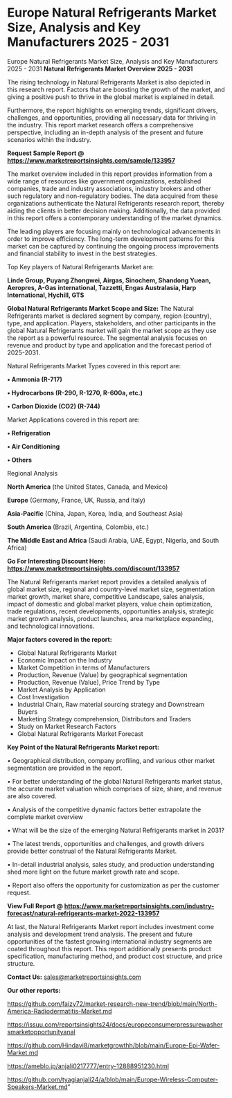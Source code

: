 # Europe Natural Refrigerants Market Size, Analysis and Key Manufacturers 2025 - 2031
 Europe Natural Refrigerants Market Size, Analysis and Key Manufacturers 2025 - 2031
<Strong> Natural Refrigerants Market Overview 2025 - 2031</strong>

The rising technology in Natural Refrigerants Market is also depicted in this research report. Factors that are boosting the growth of the market, and giving a positive push to thrive in the global market is explained in detail.

Furthermore, the report highlights on emerging trends, significant drivers, challenges, and opportunities, providing all necessary data for thriving in the industry. This report market research offers a comprehensive perspective, including an in-depth analysis of the present and future scenarios within the industry.

<strong>Request Sample Report @ <a href=https://www.marketreportsinsights.com/sample/133957>https://www.marketreportsinsights.com/sample/133957</a></strong>

The market overview included in this report provides information from a wide range of resources like government organizations, established companies, trade and industry associations, industry brokers and other such regulatory and non-regulatory bodies. The data acquired from these organizations authenticate the Natural Refrigerants research report, thereby aiding the clients in better decision making. Additionally, the data provided in this report offers a contemporary understanding of the market dynamics.

The leading players are focusing mainly on technological advancements in order to improve efficiency. The long-term development patterns for this market can be captured by continuing the ongoing process improvements and financial stability to invest in the best strategies.

Top Key players of Natural Refrigerants Market are:

<strong>Linde Group, Puyang Zhongwei, Airgas, Sinochem, Shandong Yuean, Aeropres, A-Gas international, Tazzetti, Engas Australasia, Harp International, Hychill, GTS</strong>

<strong><b>Global Natural Refrigerants Market Scope and Size:</b></strong>
The Natural Refrigerants market is declared segment by company, region (country), type, and application. Players, stakeholders, and other participants in the global Natural Refrigerants market will gain the market scope as they use the report as a powerful resource. The segmental analysis focuses on revenue and product by type and application and the forecast period of 2025-2031.

Natural Refrigerants Market Types covered in this report are:

<strong>• Ammonia (R-717)

• Hydrocarbons (R-290, R-1270, R-600a, etc.)

• Carbon Dioxide (CO2) (R-744)</strong>

Market Applications covered in this report are:

<strong>• Refrigeration

• Air Conditioning

• Others</strong> 

Regional Analysis

<strong>North America</strong> (the United States, Canada, and Mexico)

<strong>Europe</strong> (Germany, France, UK, Russia, and Italy)

<strong>Asia-Pacific</strong> (China, Japan, Korea, India, and Southeast Asia)

<strong>South America</strong> (Brazil, Argentina, Colombia, etc.)

<strong>The Middle East and Africa</strong> (Saudi Arabia, UAE, Egypt, Nigeria, and South Africa)

<strong>Go For Interesting Discount Here: <a href=https://www.marketreportsinsights.com/discount/133957>https://www.marketreportsinsights.com/discount/133957</a></strong>

The Natural Refrigerants market report provides a detailed analysis of global market size, regional and country-level market size, segmentation market growth, market share, competitive Landscape, sales analysis, impact of domestic and global market players, value chain optimization, trade regulations, recent developments, opportunities analysis, strategic market growth analysis, product launches, area marketplace expanding, and technological innovations.

<strong><b>Major factors covered in the report:</b></strong>
<ul>
  <li>Global Natural Refrigerants Market </li>
  <li>Economic Impact on the Industry</li>
  <li>Market Competition in terms of Manufacturers</li>
  <li>Production, Revenue (Value) by geographical segmentation</li>
  <li>Production, Revenue (Value), Price Trend by Type</li>
  <li>Market Analysis by Application</li>
  <li>Cost Investigation</li>
  <li>Industrial Chain, Raw material sourcing strategy and Downstream Buyers</li>
  <li>Marketing Strategy comprehension, Distributors and Traders</li>
  <li>Study on Market Research Factors</li>
  <li>Global Natural Refrigerants Market Forecast</li>
</ul>

<strong><b>Key Point of the Natural Refrigerants Market report:</b></strong>

• Geographical distribution, company profiling, and various other market segmentation are provided in the report.

• For better understanding of the global Natural Refrigerants market status, the accurate market valuation which comprises of size, share, and revenue are also covered.

• Analysis of the competitive dynamic factors better extrapolate the complete market overview

• What will be the size of the emerging Natural Refrigerants market in 2031?

• The latest trends, opportunities and challenges, and growth drivers provide better construal of the Natural Refrigerants Market.

• In-detail industrial analysis, sales study, and production understanding shed more light on the future market growth rate and scope.

• Report also offers the opportunity for customization as per the customer request.

<strong><b>View Full Report @ <a href=https://www.marketreportsinsights.com/industry-forecast/natural-refrigerants-market-2022-133957>https://www.marketreportsinsights.com/industry-forecast/natural-refrigerants-market-2022-133957</a></b></strong>


At last, the Natural Refrigerants Market report includes investment come analysis and development trend analysis. The present and future opportunities of the fastest growing international industry segments are coated throughout this report. This report additionally presents product specification, manufacturing method, and product cost structure, and price structure.

<strong>Contact Us:</strong>
sales@marketreportsinsights.com

<strong>Our other reports:</strong>

<a href=https://github.com/faizy72/market-research-new-trend/blob/main/North-America-Radiodermatitis-Market.md>https://github.com/faizy72/market-research-new-trend/blob/main/North-America-Radiodermatitis-Market.md</a>

<a href=https://issuu.com/reportsinsights24/docs/europeconsumerpressurewashersmarketopportunityanal>https://issuu.com/reportsinsights24/docs/europeconsumerpressurewashersmarketopportunityanal</a>

<a href=https://github.com/Hindavi8/marketgrowthh/blob/main/Europe-Epi-Wafer-Market.md>https://github.com/Hindavi8/marketgrowthh/blob/main/Europe-Epi-Wafer-Market.md</a>

<a href=https://ameblo.jp/anjali0217777/entry-12888951230.html>https://ameblo.jp/anjali0217777/entry-12888951230.html</a>

<a href=https://github.com/tyagianjali24/a/blob/main/Europe-Wireless-Computer-Speakers-Market.md>https://github.com/tyagianjali24/a/blob/main/Europe-Wireless-Computer-Speakers-Market.md</a>"
